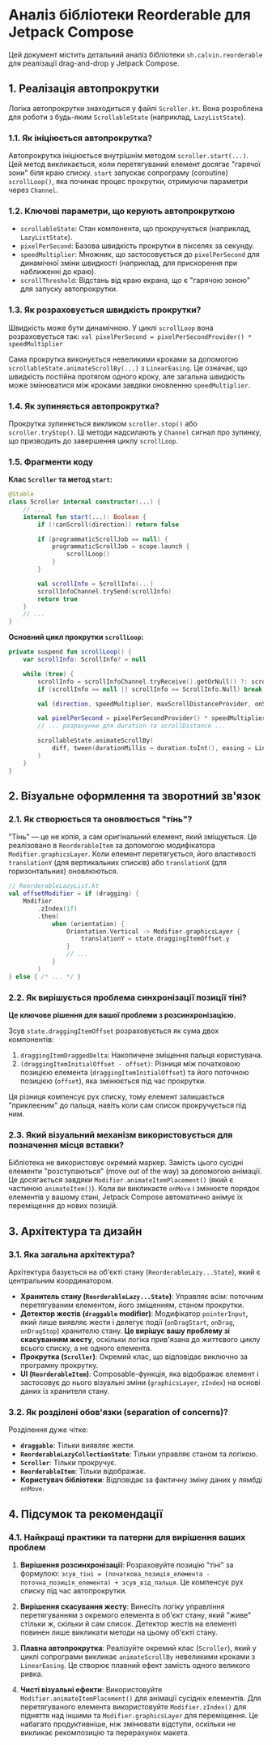# Аналіз бібліотеки Reorderable для Jetpack Compose

Цей документ містить детальний аналіз бібліотеки `sh.calvin.reorderable` для реалізації drag-and-drop у Jetpack Compose.

## 1. Реалізація автопрокрутки

Логіка автопрокрутки знаходиться у файлі `Scroller.kt`. Вона розроблена для роботи з будь-яким `ScrollableState` (наприклад, `LazyListState`).

### 1.1. Як ініціюється автопрокрутка?

Автопрокрутка ініціюється внутрішнім методом `scroller.start(...)`. Цей метод викликається, коли перетягуваний елемент досягає "гарячої зони" біля краю списку. `start` запускає сопрограму (coroutine) `scrollLoop()`, яка починає процес прокрутки, отримуючи параметри через `Channel`.

### 1.2. Ключові параметри, що керують автопрокруткою

*   `scrollableState`: Стан компонента, що прокручується (наприклад, `LazyListState`).
*   `pixelPerSecond`: Базова швидкість прокрутки в пікселях за секунду.
*   `speedMultiplier`: Множник, що застосовується до `pixelPerSecond` для динамічної зміни швидкості (наприклад, для прискорення при наближенні до краю).
*   `scrollThreshold`: Відстань від краю екрана, що є "гарячою зоною" для запуску автопрокрутки.

### 1.3. Як розраховується швидкість прокрутки?

Швидкість може бути динамічною. У циклі `scrollLoop` вона розраховується так:
`val pixelPerSecond = pixelPerSecondProvider() * speedMultiplier`

Сама прокрутка виконується невеликими кроками за допомогою `scrollableState.animateScrollBy(...)` з `LinearEasing`. Це означає, що швидкість постійна протягом одного кроку, але загальна швидкість може змінюватися між кроками завдяки оновленню `speedMultiplier`.

### 1.4. Як зупиняється автопрокрутка?

Прокрутка зупиняється викликом `scroller.stop()` або `scroller.tryStop()`. Ці методи надсилають у `Channel` сигнал про зупинку, що призводить до завершення циклу `scrollLoop`.

### 1.5. Фрагменти коду

**Клас `Scroller` та метод `start`:**
```kotlin
@Stable
class Scroller internal constructor(...) {
    // ...
    internal fun start(...): Boolean {
        if (!canScroll(direction)) return false

        if (programmaticScrollJob == null) {
            programmaticScrollJob = scope.launch {
                scrollLoop()
            }
        }

        val scrollInfo = ScrollInfo(...)
        scrollInfoChannel.trySend(scrollInfo)
        return true
    }
    // ...
}
```

**Основний цикл прокрутки `scrollLoop`:**
```kotlin
private suspend fun scrollLoop() {
    var scrollInfo: ScrollInfo? = null

    while (true) {
        scrollInfo = scrollInfoChannel.tryReceive().getOrNull() ?: scrollInfo
        if (scrollInfo == null || scrollInfo == ScrollInfo.Null) break

        val (direction, speedMultiplier, maxScrollDistanceProvider, onScroll) = scrollInfo

        val pixelPerSecond = pixelPerSecondProvider() * speedMultiplier
        // ... розрахунки для duration та scrollDistance ...

        scrollableState.animateScrollBy(
            diff, tween(durationMillis = duration.toInt(), easing = LinearEasing)
        )
    }
}
```

## 2. Візуальне оформлення та зворотний зв'язок

### 2.1. Як створюється та оновлюється "тінь"?

"Тінь" — це не копія, а сам оригінальний елемент, який зміщується. Це реалізовано в `ReorderableItem` за допомогою модифікатора `Modifier.graphicsLayer`. Коли елемент перетягується, його властивості `translationY` (для вертикальних списків) або `translationX` (для горизонтальних) оновлюються.

```kotlin
// ReorderableLazyList.kt
val offsetModifier = if (dragging) {
    Modifier
        .zIndex(1f)
        .then(
            when (orientation) {
                Orientation.Vertical -> Modifier.graphicsLayer {
                    translationY = state.draggingItemOffset.y
                }
                // ...
            }
        )
} else { /* ... */ }
```

### 2.2. Як вирішується проблема синхронізації позиції тіні?

**Це ключове рішення для вашої проблеми з розсинхронізацією.**

Зсув `state.draggingItemOffset` розраховується як сума двох компонентів:
1.  `draggingItemDraggedDelta`: Накопичене зміщення пальця користувача.
2.  `(draggingItemInitialOffset - offset)`: Різниця між початковою позицією елемента (`draggingItemInitialOffset`) та його поточною позицією (`offset`), яка змінюється під час прокрутки.

Ця різниця компенсує рух списку, тому елемент залишається "приклеєним" до пальця, навіть коли сам список прокручується під ним.

### 2.3. Який візуальний механізм використовується для позначення місця вставки?

Бібліотека не використовує окремий маркер. Замість цього сусідні елементи "розступаються" (move out of the way) за допомогою анімації. Це досягається завдяки `Modifier.animateItemPlacement()` (який є частиною `animateItem()`). Коли ви викликаєте `onMove` і змінюєте порядок елементів у вашому стані, Jetpack Compose автоматично анімує їх переміщення до нових позицій.

## 3. Архітектура та дизайн

### 3.1. Яка загальна архітектура?

Архітектура базується на об'єкті стану (`ReorderableLazy...State`), який є центральним координатором.

*   **Хранитель стану (`ReorderableLazy...State`)**: Управляє всім: поточним перетягуваним елементом, його зміщенням, станом прокрутки.
*   **Детектор жестів (`draggable` modifier)**: Модифікатор `pointerInput`, який лише виявляє жести і делегує події (`onDragStart`, `onDrag`, `onDragStop`) хранителю стану. **Це вирішує вашу проблему зі скасуванням жесту**, оскільки логіка прив'язана до життєвого циклу всього списку, а не одного елемента.
*   **Прокрутка (`Scroller`)**: Окремий клас, що відповідає виключно за програмну прокрутку.
*   **UI (`ReorderableItem`)**: Composable-функція, яка відображає елемент і застосовує до нього візуальні зміни (`graphicsLayer`, `zIndex`) на основі даних із хранителя стану.

### 3.2. Як розділені обов'язки (separation of concerns)?

Розділення дуже чітке:
*   **`draggable`**: Тільки виявляє жести.
*   **`ReorderableLazyCollectionState`**: Тільки управляє станом та логікою.
*   **`Scroller`**: Тільки прокручує.
*   **`ReorderableItem`**: Тільки відображає.
*   **Користувач бібліотеки**: Відповідає за фактичну зміну даних у лямбді `onMove`.

## 4. Підсумок та рекомендації

### 4.1. Найкращі практики та патерни для вирішення ваших проблем

1.  **Вирішення розсинхронізації**: Розраховуйте позицію "тіні" за формулою:
    `зсув_тіні = (початкова_позиція_елемента - поточна_позиція_елемента) + зсув_від_пальця`.
    Це компенсує рух списку під час автопрокрутки.

2.  **Вирішення скасування жесту**: Винесіть логіку управління перетягуванням з окремого елемента в об'єкт стану, який "живе" стільки ж, скільки й сам список. Детектор жестів на елементі повинен лише викликати методи на цьому об'єкті стану.

3.  **Плавна автопрокрутка**: Реалізуйте окремий клас (`Scroller`), який у циклі сопрограми викликає `animateScrollBy` невеликими кроками з `LinearEasing`. Це створює плавний ефект замість одного великого ривка.

4.  **Чисті візуальні ефекти**: Використовуйте `Modifier.animateItemPlacement()` для анімації сусідніх елементів. Для перетягуваного елемента використовуйте `Modifier.zIndex()` для підняття над іншими та `Modifier.graphicsLayer` для переміщення. Це набагато продуктивніше, ніж змінювати відступи, оскільки не викликає рекомпозицію та перерахунок макета.
